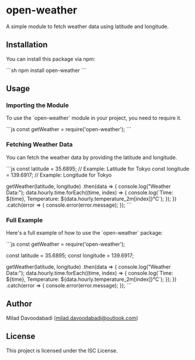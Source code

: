 
# open-weather

A simple module to fetch weather data using latitude and longitude.

## Installation

You can install this package via npm:

\`\`\`sh
npm install open-weather
\`\`\`

## Usage

### Importing the Module

To use the \`open-weather\` module in your project, you need to require it.

\`\`\`js
const getWeather = require('open-weather');
\`\`\`

### Fetching Weather Data

You can fetch the weather data by providing the latitude and longitude.

\`\`\`js
const latitude = 35.6895; // Example: Latitude for Tokyo
const longitude = 139.6917; // Example: Longitude for Tokyo

getWeather(latitude, longitude)
  .then(data => {
    console.log("Weather Data:");
    data.hourly.time.forEach((time, index) => {
      console.log(\`Time: \${time}, Temperature: \${data.hourly.temperature_2m[index]}°C\`);
    });
  })
  .catch(error => {
    console.error(error.message);
  });
\`\`\`

### Full Example

Here's a full example of how to use the \`open-weather\` package:

\`\`\`js
const getWeather = require('open-weather');

const latitude = 35.6895;
const longitude = 139.6917;

getWeather(latitude, longitude)
  .then(data => {
    console.log("Weather Data:");
    data.hourly.time.forEach((time, index) => {
      console.log(\`Time: \${time}, Temperature: \${data.hourly.temperature_2m[index]}°C\`);
    });
  })
  .catch(error => {
    console.error(error.message);
  });
\`\`\`

## Author

Milad Davoodabadi (milad.davoodabadi@outlook.com)

## License

This project is licensed under the ISC License.
